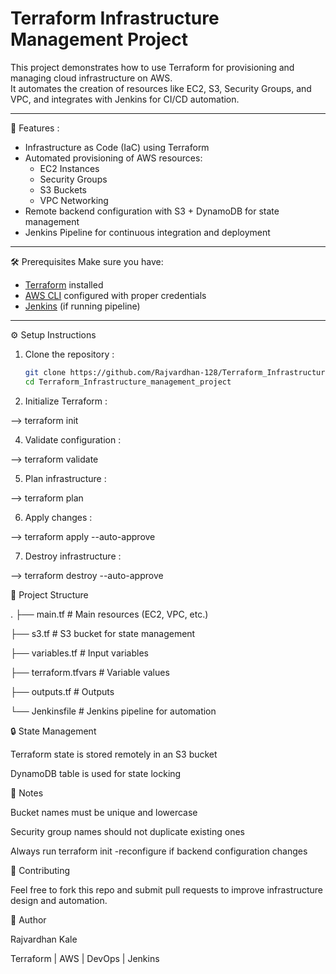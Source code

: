 # Terraform Infrastructure Management Project 

This project demonstrates how to use Terraform for provisioning and managing cloud infrastructure on AWS.  
It automates the creation of resources like EC2, S3, Security Groups, and VPC, and integrates with Jenkins for CI/CD automation.

---

 🚀 Features :
- Infrastructure as Code (IaC) using Terraform  
- Automated provisioning of AWS resources:
  - EC2 Instances
  - Security Groups
  - S3 Buckets
  - VPC Networking  
- Remote backend configuration with S3 + DynamoDB for state management  
- Jenkins Pipeline for continuous integration and deployment  

---

🛠️ Prerequisites
Make sure you have:
- [Terraform](https://developer.hashicorp.com/terraform/downloads) installed  
- [AWS CLI](https://aws.amazon.com/cli/) configured with proper credentials  
- [Jenkins](https://www.jenkins.io/) (if running pipeline)  

---

⚙️ Setup Instructions

1. Clone the repository :
   ```bash
   git clone https://github.com/Rajvardhan-128/Terraform_Infrastructure_management_project.git
   cd Terraform_Infrastructure_management_project

2. Initialize Terraform :
   
--> terraform init

4. Validate configuration :
   
--> terraform validate

5. Plan infrastructure :
   
--> terraform plan


6. Apply changes :
   
--> terraform apply --auto-approve


7. Destroy infrastructure :
   
--> terraform destroy --auto-approve

📂 Project Structure

.
├── main.tf          # Main resources (EC2, VPC, etc.)

├── s3.tf            # S3 bucket for state management

├── variables.tf     # Input variables

├── terraform.tfvars # Variable values

├── outputs.tf       # Outputs

└── Jenkinsfile      # Jenkins pipeline for automation

🔒 State Management

Terraform state is stored remotely in an S3 bucket

DynamoDB table is used for state locking

📌 Notes

Bucket names must be unique and lowercase

Security group names should not duplicate existing ones

Always run terraform init -reconfigure if backend configuration changes

🤝 Contributing

Feel free to fork this repo and submit pull requests to improve infrastructure design and automation.

👤 Author

Rajvardhan Kale 

Terraform | AWS | DevOps | Jenkins
